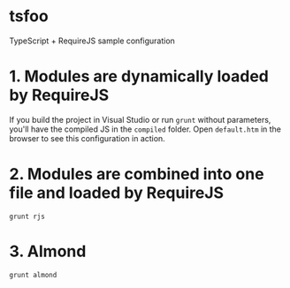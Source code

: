 tsfoo
=====

TypeScript + RequireJS sample configuration

# 1. Modules are dynamically loaded by RequireJS

If you build the project in Visual Studio or run `grunt` without parameters, you'll have the compiled JS in the `compiled` folder. Open `default.htm` in the browser to see this configuration in action.

# 2. Modules are combined into one file and loaded by RequireJS

`grunt rjs`

# 3. Almond

`grunt almond`

